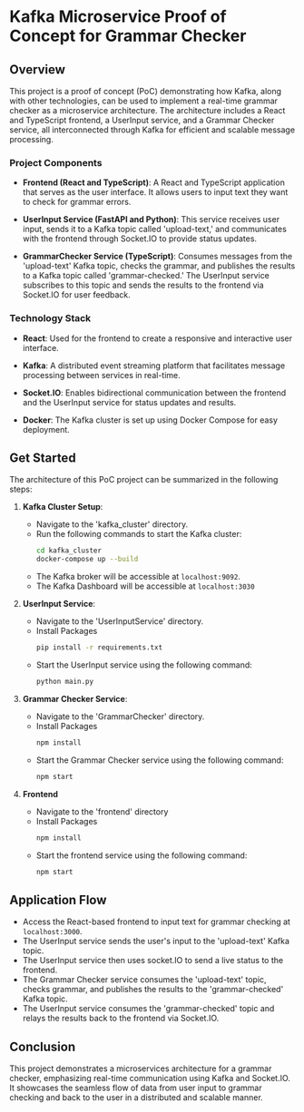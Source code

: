 # Kafka Microservice Proof of Concept for Grammar Checker

## Overview

This project is a proof of concept (PoC) demonstrating how Kafka, along with other technologies, can be used to implement a real-time grammar checker as a microservice architecture. The architecture includes a React and TypeScript frontend, a UserInput service, and a Grammar Checker service, all interconnected through Kafka for efficient and scalable message processing.

### Project Components

- **Frontend (React and TypeScript)**: A React and TypeScript application that serves as the user interface. It allows users to input text they want to check for grammar errors.

- **UserInput Service (FastAPI and Python)**: This service receives user input, sends it to a Kafka topic called 'upload-text,' and communicates with the frontend through Socket.IO to provide status updates.

- **GrammarChecker Service (TypeScript)**: Consumes messages from the 'upload-text' Kafka topic, checks the grammar, and publishes the results to a Kafka topic called 'grammar-checked.' The UserInput service subscribes to this topic and sends the results to the frontend via Socket.IO for user feedback.

### Technology Stack

- **React**: Used for the frontend to create a responsive and interactive user interface.

- **Kafka**: A distributed event streaming platform that facilitates message processing between services in real-time.

- **Socket.IO**: Enables bidirectional communication between the frontend and the UserInput service for status updates and results.

- **Docker**: The Kafka cluster is set up using Docker Compose for easy deployment.

## Get Started

The architecture of this PoC project can be summarized in the following steps:

1. **Kafka Cluster Setup**:
   - Navigate to the 'kafka_cluster' directory.
   - Run the following commands to start the Kafka cluster:
     ```bash
     cd kafka_cluster
     docker-compose up --build
     ```
   - The Kafka broker will be accessible at `localhost:9092`.
   - The Kafka Dashboard will be accessible at `localhost:3030`

2. **UserInput Service**:
   - Navigate to the 'UserInputService' directory.
   - Install Packages
     ``` bash
     pip install -r requirements.txt
     ```
   - Start the UserInput service using the following command:
     ```bash
     python main.py
     ```

3. **Grammar Checker Service**:
   - Navigate to the 'GrammarChecker' directory.
   - Install Packages
     ``` bash
     npm install
     ```
   - Start the Grammar Checker service using the following command:
     ```bash
     npm start
     ```

4. **Frontend**
   - Navigate to the 'frontend' directory
   - Install Packages
     ``` bash
     npm install
     ```
   - Start the frontend service using the following command:
     ``` bash
     npm start
     ```

## Application Flow
   - Access the React-based frontend to input text for grammar checking at `localhost:3000`.
   - The UserInput service sends the user's input to the 'upload-text' Kafka topic.
   - The UserInput service then uses socket.IO to send a live status to the frontend.
   - The Grammar Checker service consumes the 'upload-text' topic, checks grammar, and publishes the results to the 'grammar-checked' Kafka topic.
   - The UserInput service consumes the 'grammar-checked' topic and relays the results back to the frontend via Socket.IO.

## Conclusion

This project demonstrates a microservices architecture for a grammar checker, emphasizing real-time communication using Kafka and Socket.IO. It showcases the seamless flow of data from user input to grammar checking and back to the user in a distributed and scalable manner.

